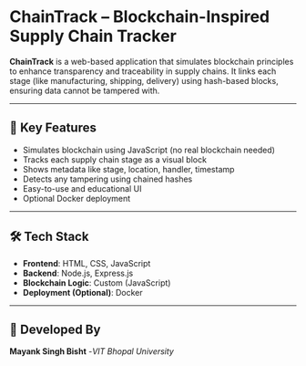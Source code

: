 
# ChainTrack – Blockchain-Inspired Supply Chain Tracker

**ChainTrack** is a web-based application that simulates blockchain principles to enhance transparency and traceability in supply chains. It links each stage (like manufacturing, shipping, delivery) using hash-based blocks, ensuring data cannot be tampered with.

---

## 📌 Key Features

* Simulates blockchain using JavaScript (no real blockchain needed)
* Tracks each supply chain stage as a visual block
* Shows metadata like stage, location, handler, timestamp
* Detects any tampering using chained hashes
* Easy-to-use and educational UI
* Optional Docker deployment

---

## 🛠 Tech Stack

* **Frontend**: HTML, CSS, JavaScript
* **Backend**: Node.js, Express.js
* **Blockchain Logic**: Custom (JavaScript)
* **Deployment (Optional)**: Docker

---

## 📍 Developed By

**Mayank Singh Bisht**
-*VIT Bhopal University*
